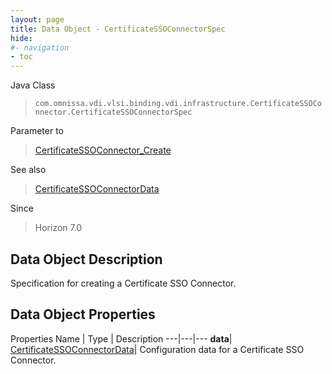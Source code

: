 ```yaml
---
layout: page
title: Data Object - CertificateSSOConnectorSpec
hide:
#- navigation
- toc
---
```






Java Class
> `com.omnissa.vdi.vlsi.binding.vdi.infrastructure.CertificateSSOConnector.CertificateSSOConnectorSpec`

Parameter to
> [CertificateSSOConnector_Create](vdi.infrastructure.CertificateSSOConnector.md#create)

See also
> [CertificateSSOConnectorData](vdi.infrastructure.CertificateSSOConnector.CertificateSSOConnectorData.md)

Since
> Horizon 7.0


## Data Object Description

Specification for creating a Certificate SSO Connector.

## Data Object Properties
Properties
Name |  Type |  Description
---|---|---
**data**| [CertificateSSOConnectorData](vdi.infrastructure.CertificateSSOConnector.CertificateSSOConnectorData.md)|  Configuration data for a Certificate SSO Connector.
 


 
